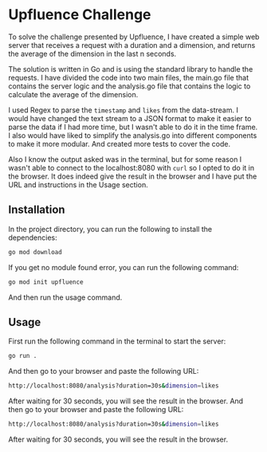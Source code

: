 # Upfluence Challenge

To solve the challenge presented by Upfluence, I have created a simple web server that receives a request with 
a duration and a dimension, and returns the average of the dimension in the last n seconds.

The solution is written in Go and is using the standard library to handle the requests. I have divided the code into
two main files, the main.go file that contains the server logic and the analysis.go file that contains the logic to
calculate the average of the dimension.

I used Regex to parse the `timestamp` and `likes` from the data-stream. I would have changed the text stream to a JSON format
to make it easier to parse the data if I had more time, but I wasn't able to do it in the time frame.
I also would have liked to simplify the analysis.go into different components to make it more modular. And created more
tests to cover the code.

Also I know the output asked was in the terminal, but for some reason I wasn't able to connect to the localhost:8080 with 
`curl` so I opted to do it in the browser. It does indeed give the result in the browser and I have put the URL and 
instructions in the Usage section.

## Installation

In the project directory, you can run the following to install the dependencies:

```bash
go mod download
```
If you get no module found error, you can run the following command:

```bash
go mod init upfluence
```
And then run the usage command.

## Usage
First run the following command in the terminal to start the server:

```bash
go run .
```
And then go to your browser and paste the following URL:

```bash
http://localhost:8080/analysis?duration=30s&dimension=likes
```
After waiting for 30 seconds, you will see the result in the browser.
And then go to your browser and paste the following URL:

```bash
http://localhost:8080/analysis?duration=30s&dimension=likes
```
After waiting for 30 seconds, you will see the result in the browser.
